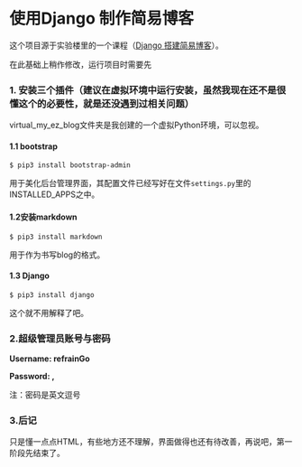 # 使用Django 制作简易博客
这个项目源于实验楼里的一个课程（[Django 搭建简易博客](https://www.shiyanlou.com/courses/487)）。

在此基础上稍作修改，运行项目时需要先

### 1. 安装三个插件（建议在虚拟环境中运行安装，虽然我现在还不是很懂这个的必要性，就是还没遇到过相关问题）

virtual_my_ez_blog文件夹是我创建的一个虚拟Python环境，可以忽视。

#### 1.1 bootstrap

~~~Shell
$ pip3 install bootstrap-admin
~~~

用于美化后台管理界面，其配置文件已经写好在文件`settings.py`里的INSTALLED_APPS之中。

#### 1.2安装markdown

~~~Shell
$ pip3 install markdown
~~~

用于作为书写blog的格式。

#### 1.3 Django

~~~Shell
$ pip3 install django	
~~~

这个就不用解释了吧。



### 2.超级管理员账号与密码

**Username: refrainGo**

**Password: ,**

注：密码是英文逗号



### 3.后记

只是懂一点点HTML，有些地方还不理解，界面做得也还有待改善，再说吧，第一阶段先结束了。





